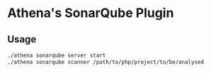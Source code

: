 # Athena's SonarQube Plugin

## Usage

```sh
./athena sonarqube server start
./athena sonarqube scanner /path/to/php/project/to/be/analysed
```
